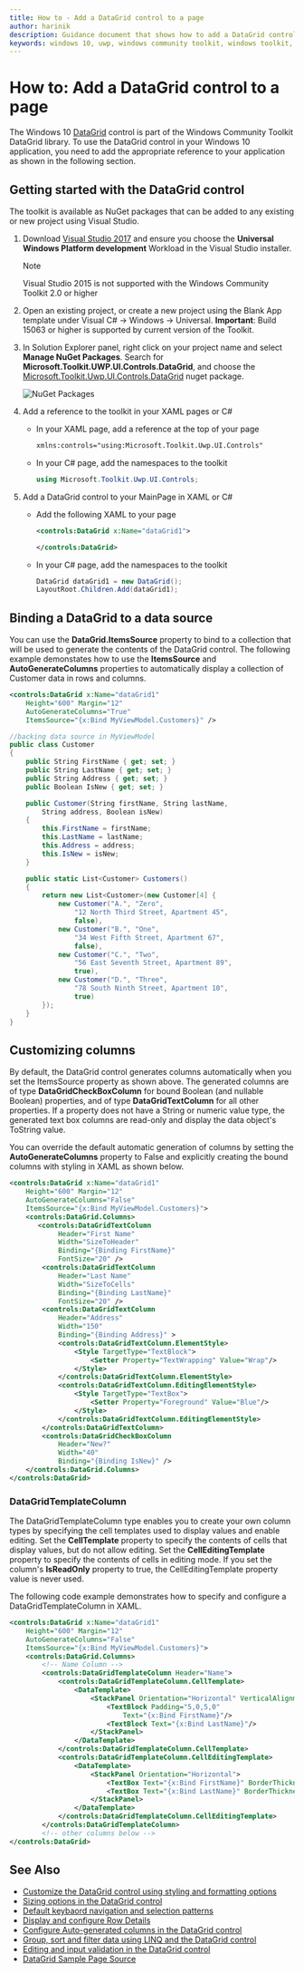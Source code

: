 ```yaml
---
title: How to - Add a DataGrid control to a page
author: harinik
description: Guidance document that shows how to add a DataGrid control and display data in rows and columns
keywords: windows 10, uwp, windows community toolkit, windows toolkit, DataGrid, xaml control, xaml
---
```


# How to: Add a DataGrid control to a page

The Windows 10 [DataGrid](../datagrid.md) control is part of the Windows Community Toolkit DataGrid library. To use the DataGrid control in your Windows 10 application, you need to add the appropriate reference to your application as shown in the following section.

## Getting started with the DataGrid control

The toolkit is available as NuGet packages that can be added to any existing or new project using Visual Studio.

1. Download [Visual Studio 2017](https://developer.microsoft.com/en-us/windows/downloads) and ensure you choose the **Universal Windows Platform development** Workload in the Visual Studio installer.

    > [!NOTE]
    Visual Studio 2015 is not supported with the Windows Community Toolkit 2.0 or higher

2. Open an existing project, or create a new project using the Blank App template under Visual C# -> Windows -> Universal.  **Important**:  Build 15063 or higher is supported by current version of the Toolkit.   

3. In Solution Explorer panel, right click on your project name and select **Manage NuGet Packages**. Search for **Microsoft.Toolkit.UWP.UI.Controls.DataGrid**, and choose the [Microsoft.Toolkit.Uwp.UI.Controls.DataGrid](https://www.nuget.org/packages/Microsoft.Toolkit.Uwp.UI.Controls.DataGrid/) nuget package.

    ![NuGet Packages](../../resources/images/ManageNugetPackages.png "Manage NuGet Packages Image")

4. Add a reference to the toolkit in your XAML pages or C#

    * In your XAML page, add a reference at the top of your page

        ```xml
        xmlns:controls="using:Microsoft.Toolkit.Uwp.UI.Controls"
        ```

    * In your C# page, add the namespaces to the toolkit

        ```c#
        using Microsoft.Toolkit.Uwp.UI.Controls;
        ```

5. Add a DataGrid control to your MainPage in XAML or C#

    * Add the following XAML to your page

        ```xml
        <controls:DataGrid x:Name="dataGrid1"> 
        
        </controls:DataGrid>
        ```

    * In your C# page, add the namespaces to the toolkit

        ```c#
        DataGrid dataGrid1 = new DataGrid();
        LayoutRoot.Children.Add(dataGrid1);
        ```   
## Binding a DataGrid to a data source

You can use the **DataGrid.ItemsSource** property to bind to a collection that will be used to generate the contents of the DataGrid control. The following example demonstates how to use the **ItemsSource** and **AutoGenerateColumns** properties to automatically display a collection of Customer data in rows and columns.

```xml
<controls:DataGrid x:Name="dataGrid1" 
    Height="600" Margin="12"
    AutoGenerateColumns="True"
    ItemsSource="{x:Bind MyViewModel.Customers}" />  
```

```C#
//backing data source in MyViewModel
public class Customer
{
    public String FirstName { get; set; }
    public String LastName { get; set; }
    public String Address { get; set; }
    public Boolean IsNew { get; set; }

    public Customer(String firstName, String lastName, 
        String address, Boolean isNew)
    {
        this.FirstName = firstName;
        this.LastName = lastName;
        this.Address = address;
        this.IsNew = isNew; 
    }

    public static List<Customer> Customers()
    {
        return new List<Customer>(new Customer[4] {
            new Customer("A.", "Zero", 
                "12 North Third Street, Apartment 45", 
                false), 
            new Customer("B.", "One", 
                "34 West Fifth Street, Apartment 67", 
                false),
            new Customer("C.", "Two", 
                "56 East Seventh Street, Apartment 89", 
                true),
            new Customer("D.", "Three", 
                "78 South Ninth Street, Apartment 10", 
                true)
        });
    }
}
```

## Customizing columns

By default, the DataGrid control generates columns automatically when you set the ItemsSource property as shown above. The generated columns are of type **DataGridCheckBoxColumn** for bound Boolean (and nullable Boolean) properties, and of type **DataGridTextColumn** for all other properties. If a property does not have a String or numeric value type, the generated text box columns are read-only and display the data object's ToString value.

You can override the default automatic generation of columns by setting the **AutoGenerateColumns** property to False and explicitly creating the bound columns with styling in XAML as shown below.

```xml
<controls:DataGrid x:Name="dataGrid1" 
    Height="600" Margin="12"
    AutoGenerateColumns="False"
    ItemsSource="{x:Bind MyViewModel.Customers}">
    <controls:DataGrid.Columns>
       <controls:DataGridTextColumn 
            Header="First Name" 
            Width="SizeToHeader"
            Binding="{Binding FirstName}" 
            FontSize="20" />
        <controls:DataGridTextColumn 
            Header="Last Name" 
            Width="SizeToCells"
            Binding="{Binding LastName}" 
            FontSize="20" />
        <controls:DataGridTextColumn 
            Header="Address"
            Width="150"
            Binding="{Binding Address}" >
            <controls:DataGridTextColumn.ElementStyle>
                <Style TargetType="TextBlock">
                    <Setter Property="TextWrapping" Value="Wrap"/>
                </Style>
            </controls:DataGridTextColumn.ElementStyle>
            <controls:DataGridTextColumn.EditingElementStyle>
                <Style TargetType="TextBox">
                    <Setter Property="Foreground" Value="Blue"/>
                </Style>
            </controls:DataGridTextColumn.EditingElementStyle>
        </controls:DataGridTextColumn>
        <controls:DataGridCheckBoxColumn 
            Header="New?" 
            Width="40"
            Binding="{Binding IsNew}" />
    </controls:DataGrid.Columns>
</controls:DataGrid>  
```

### DataGridTemplateColumn

The DataGridTemplateColumn type enables you to create your own column types by specifying the cell templates used to display values and enable editing. Set the **CellTemplate** property to specify the contents of cells that display values, but do not allow editing. Set the **CellEditingTemplate** property to specify the contents of cells in editing mode. If you set the column's **IsReadOnly** property to true, the CellEditingTemplate property value is never used.

The following code example demonstrates how to specify and configure a DataGridTemplateColumn in XAML. 

```xml
<controls:DataGrid x:Name="dataGrid1" 
    Height="600" Margin="12"
    AutoGenerateColumns="False"
    ItemsSource="{x:Bind MyViewModel.Customers}">
    <controls:DataGrid.Columns>
        <!-- Name Column -->
        <controls:DataGridTemplateColumn Header="Name">
            <controls:DataGridTemplateColumn.CellTemplate>
                <DataTemplate>
                    <StackPanel Orientation="Horizontal" VerticalAlignment="Center">
                        <TextBlock Padding="5,0,5,0"
                            Text="{x:Bind FirstName}"/>
                        <TextBlock Text="{x:Bind LastName}"/>
                    </StackPanel>
                </DataTemplate>
            </controls:DataGridTemplateColumn.CellTemplate> 
            <controls:DataGridTemplateColumn.CellEditingTemplate>
                <DataTemplate>
                    <StackPanel Orientation="Horizontal">
                        <TextBox Text="{x:Bind FirstName}" BorderThickness="0"/>
                        <TextBox Text="{x:Bind LastName}" BorderThickness="0"/>
                    </StackPanel>
                </DataTemplate>
            </controls:DataGridTemplateColumn.CellEditingTemplate> 
        </controls:DataGridTemplateColumn>              
        <!-- other columns below -->
</controls:DataGrid>
```

## See Also

* [Customize the DataGrid control using styling and formatting options](styling_formatting_options.md)
* [Sizing options in the DataGrid control](sizing_options.md)
* [Default keybaord navigation and selection patterns](keyboard_navigation_selection.md)
* [Display and configure Row Details](rowdetails.md)
* [Configure Auto-generated columns in the DataGrid control](customize_autogenerated_columns.md)
* [Group, sort and filter data using LINQ and the DataGrid control](group_sort_filter.md)
* [Editing and input validation in the DataGrid control](editing_inputvalidation.md)
* [DataGrid Sample Page Source](https://github.com/Microsoft/WindowsCommunityToolkit//tree/harinikmsft/datagrid/Microsoft.Toolkit.Uwp.SampleApp/SamplePages/DataGrid)
